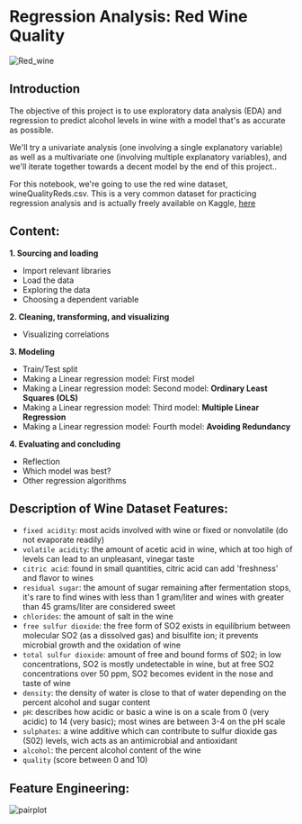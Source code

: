 # Regression Analysis: Red Wine Quality

![Red_wine](https://user-images.githubusercontent.com/67468718/104449221-20733600-5553-11eb-9449-20c930dc57cb.jpg)

## Introduction

The objective of this project is to use exploratory data analysis (EDA) and regression to predict alcohol levels in wine with a model that's as accurate as possible.

We'll try a univariate analysis (one involving a single explanatory variable) as well as a multivariate one (involving multiple explanatory variables), and we'll iterate together towards a decent model by the end of this project..

For this notebook, we're going to use the red wine dataset, wineQualityReds.csv. This is a very common dataset for practicing regression analysis and is actually freely available on Kaggle, [here](https://www.kaggle.com/piyushgoyal443/red-wine-dataset)

## Content:

**1. Sourcing and loading** 
* Import relevant libraries
* Load the data 
* Exploring the data
* Choosing a dependent variable
 
**2. Cleaning, transforming, and visualizing**
* Visualizing correlations
  
  
**3. Modeling** 
* Train/Test split
* Making a Linear regression model: First model
* Making a Linear regression model: Second model: **Ordinary Least Squares (OLS)**
* Making a Linear regression model: Third model: **Multiple Linear Regression**
* Making a Linear regression model: Fourth model: **Avoiding Redundancy**

**4. Evaluating and concluding** 
* Reflection 
* Which model was best?
* Other regression algorithms

## Description of Wine Dataset Features:

* <code>fixed acidity</code>: most acids involved with wine or fixed or nonvolatile (do not evaporate readily)
* <code>volatile acidity</code>: the amount of acetic acid in wine, which at too high of levels can lead to an unpleasant, vinegar taste
* <code>citric acid</code>: found in small quantities, citric acid can add 'freshness' and flavor to wines
* <code>residual sugar</code>: the amount of sugar remaining after fermentation stops, it's rare to find wines with less than 1 gram/liter and wines with greater than 45 grams/liter are considered sweet
* <code>chlorides</code>: the amount of salt in the wine
* <code>free sulfur dioxide</code>: the free form of SO2 exists in equilibrium between molecular SO2 (as a dissolved gas) and bisulfite ion; it prevents microbial growth and the oxidation of wine
* <code>total sulfur dioxide</code>: amount of free and bound forms of S02; in low concentrations, SO2 is mostly undetectable in wine, but at free SO2 concentrations over 50 ppm, SO2 becomes evident in the nose and taste of wine
* <code>density</code>: the density of water is close to that of water depending on the percent alcohol and sugar content
* <code>pH</code>: describes how acidic or basic a wine is on a scale from 0 (very acidic) to 14 (very basic); most wines are between 3-4 on the pH scale
* <code>sulphates</code>: a wine additive which can contribute to sulfur dioxide gas (S02) levels, wich acts as an antimicrobial and antioxidant
* <code>alcohol</code>: the percent alcohol content of the wine
* <code>quality</code> (score between 0 and 10)

## Feature Engineering: 

![pairplot](https://user-images.githubusercontent.com/67468718/104464084-676b2680-5567-11eb-8613-681c63368b50.jpg)


